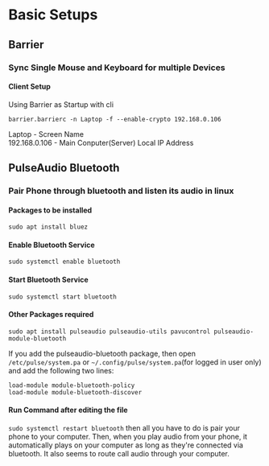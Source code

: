 Basic Setups
====

Barrier
----
<h3>Sync Single Mouse and Keyboard for multiple Devices</h3>
<h4>Client Setup</h4>
Using Barrier as Startup with cli<br/>

`barrier.barrierc -n Laptop -f --enable-crypto 192.168.0.106`

Laptop - Screen Name <br/>
192.168.0.106 - Main Conputer(Server) Local IP Address

PulseAudio Bluetooth
-----
<h3>Pair Phone through bluetooth and listen its audio in linux</h3>
<h4>Packages to be installed</h4>

`sudo apt install bluez`
<h4>Enable Bluetooth Service</h4>

`sudo systemctl enable bluetooth`
<h4>Start Bluetooth Service</h4>

`sudo systemctl start bluetooth`
<h4>Other Packages required</h4>

`sudo apt install pulseaudio pulseaudio-utils pavucontrol pulseaudio-module-bluetooth`


If you add the pulseaudio-bluetooth package, then open `/etc/pulse/system.pa` or `~/.config/pulse/system.pa`(for logged in user only) and add the following two lines:

`load-module module-bluetooth-policy`<br/>
`load-module module-bluetooth-discover`<br/>
<h4>Run Command after editing the file</h4>

`sudo systemctl restart bluetooth`
then all you have to do is pair your phone to your computer. Then, when you play audio from your phone, it automatically plays on your computer as long as they're connected via bluetooth. It also seems to route call audio through your computer.

